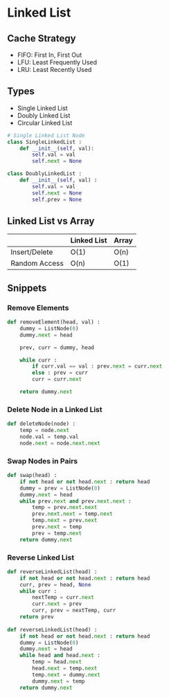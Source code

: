 # Linked List

## Cache Strategy
- FIFO: First In, First Out
- LFU: Least Frequently Used
- LRU: Least Recently Used

## Types
- Single Linked List
- Doubly Linked List
- Circular Linked List
```python
# Single Linked List Node
class SingleLinkedList :
    def __init__(self, val):
        self.val = val
        self.next = None

class DoublyLinkedList :
    def __init__(self, val) :
        self.val = val
        self.next = None
        self.prev = None
```

## Linked List vs Array

|   | Linked List  |Array |
|---|---|---|
|Insert/Delete|O(1)|O(n)|
|Random Access|O(n)|O(1)|

## Snippets

### Remove Elements
```python
def removeElement(head, val) :
    dummy = ListNode(0)
    dummy.next = head

    prev, curr = dummy, head

    while curr :
        if curr.val == val : prev.next = curr.next
        else : prev = curr
        curr = curr.next

    return dummy.next
```

### Delete Node in a Linked List
```python
def deleteNode(node) :
    temp = node.next
    node.val = temp.val
    node.next = node.next.next
```

### Swap Nodes in Pairs
```python
def swap(head) :
    if not head or not head.next : return head
    dummy = prev = ListNode(0)
    dummy.next = head
    while prev.next and prev.next.next :
        temp = prev.next.next
        prev.next.next = temp.next
        temp.next = prev.next
        prev.next = temp
        prev = temp.next
    return dummy.next
```

### Reverse Linked List
```python
def reverseLinkedList(head) :
    if not head or not head.next : return head
    curr, prev = head, None
    while curr :
        nextTemp = curr.next
        curr.next = prev
        curr, prev = nextTemp, curr
    return prev
    
def reverseLinkedList(head) :
    if not head or not head.next : return head
    dummy = ListNode(0)
    dummy.next = head
    while head and head.next :
        temp = head.next
        head.next = temp.next
        temp.next = dummy.next
        dummy.next = temp
    return dummy.next
```
